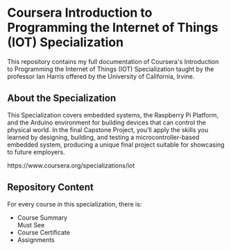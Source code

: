 # Coursera Introduction to Programming the Internet of Things (IOT) Specialization
<p> This repository contains my full documentation of Coursera's Introduction to Programming the Internet of Things (IOT) Specialization taught by the professor Ian Harris offered by the University of California, Irvine.</p>

<h2> About the Specialization </h2>
<p> This Specialization covers embedded systems, the Raspberry Pi Platform, and the Arduino environment for building devices that can control the physical world. In the final Capstone Project, you’ll apply the skills you learned by designing, building, and testing a microcontroller-based embedded system, producing a unique final project suitable for showcasing to future employers.</p>
https://www.coursera.org/specializations/iot

<h2> Repository Content </h2>
<p> For every course in this specialization, there is:</p>
<ul>
<li>  Course Summary </li> Must See
<li>  Course Certificate </li>
<li>  Assignments </li>
</ul>

